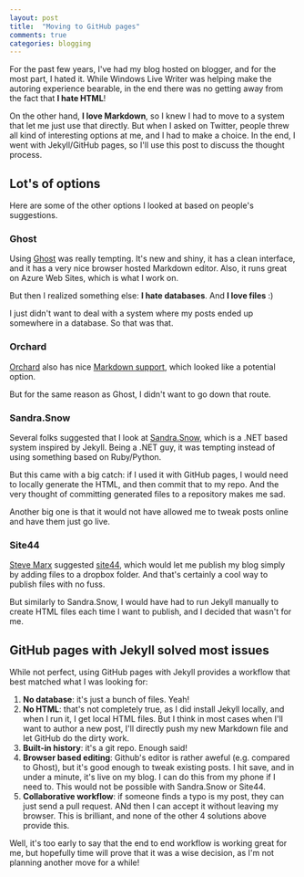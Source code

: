 ```yaml
---
layout: post
title:  "Moving to GitHub pages"
comments: true
categories: blogging
---
```


For the past few years, I've had my blog hosted on blogger, and for the most part, I hated it. While Windows Live Writer was helping make the autoring experience bearable, in the end there was no getting away from the fact that **I hate HTML**!

On the other hand, **I love Markdown**, so I knew I had to move to a system that let me just use that directly. But when I asked on Twitter, people threw all kind of interesting options at me, and I had to make a choice. In the end, I went with Jekyll/GitHub pages, so I'll use this post to discuss the thought process.

## Lot's of options

Here are some of the other options I looked at based on people's suggestions.

### Ghost

Using [Ghost](https://ghost.org/) was really tempting. It's new and shiny, it has a clean interface, and it has a very nice browser hosted Markdown editor. Also, it runs great on Azure Web Sites, which is what I work on.

But then I realized something else: **I hate databases**. And **I love files** :)

I just didn't want to deal with a system where my posts ended up somewhere in a database. So that was that.

### Orchard

[Orchard](http://www.orchardproject.net/) also has nice [Markdown support](http://www.davidhayden.me/blog/orchard-1.3-features-markdown-support-for-pages-blog-posts-and-content-authoring), which looked like a potential option.

But for the same reason as Ghost, I didn't want to go down that route.


### Sandra.Snow

Several folks suggested that I look at [Sandra.Snow](https://github.com/Sandra/Sandra.Snow), which is a .NET based system inspired by Jekyll. Being a .NET guy, it was tempting instead of using something based on Ruby/Python.

But this came with a big catch: if I used it with GitHub pages, I would need to locally generate the HTML, and then commit that to my repo. And the very thought of committing generated files to a repository makes me sad.

Another big one is that it would not have allowed me to tweak posts online and have them just go live.


### Site44

[Steve Marx](https://twitter.com/smarx) suggested [site44](http://www.site44.com/), which would let me publish my blog simply by adding files to a dropbox folder. And that's certainly a cool way to publish files with no fuss.

But similarly to Sandra.Snow, I would have had to run Jekyll manually to create HTML files each time I want to publish, and I decided that wasn't for me.


## GitHub pages with Jekyll solved most issues

While not perfect, using GitHub pages with Jekyll provides a workflow that best matched what I was looking for:

1. **No database**: it's just a bunch of files. Yeah!
2. **No HTML**: that's not completely true, as I did install Jekyll locally, and when I run it, I get local HTML files. But I think in most cases when I'll want to author a new post, I'll directly push my new Markdown file and let GitHub do the dirty work.
3. **Built-in history**: it's a git repo. Enough said!
4. **Browser based editing**: Github's editor is rather aweful (e.g. compared to Ghost), but it's good enough to tweak existing posts. I hit save, and in under a minute, it's live on my blog. I can do this from my phone if I need to. This would not be possible with Sandra.Snow or Site44.
5. **Collaborative workflow**: if someone finds a typo is my post, they can just send a pull request. ANd then I can accept it without leaving my browser. This is brilliant, and none of the other 4 solutions above provide this.

Well, it's too early to say that the end to end workflow is working great for me, but hopefully time will prove that it was a wise decision, as I'm not planning another move for a while!